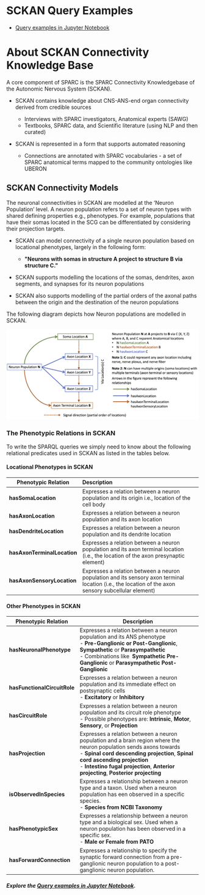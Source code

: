 # SCKAN Query Examples

* [Query examples in Jupyter Notebook](example-queries/sckan-sparql-query-examples.ipynb)

# About SCKAN Connectivity Knowledge Base

A core component of SPARC is the SPARC Connectivity Knowledgebase of the Autonomic Nervous System (SCKAN).

* SCKAN contains knowledge about CNS-ANS-end organ connectivity derived from credible sources

  * Interviews with SPARC investigators, Anatomical experts (SAWG)
  * Textbooks, SPARC data, and Scientific literature (using NLP and then curated)
* SCKAN is represented in a form that supports automated reasoning

  * Connections are annotated with SPARC vocabularies - a set of SPARC anatomical terms mapped to the community ontologies like UBERON

## SCKAN Connectivity Models

The neuronal connectivities in SCKAN are modelled at the ‘Neuron Population’ level. A neuron population refers to a set of neuron types with shared defining properties e.g., phenotypes. For example, populations that have their somas located in the SCG can be differentiated by considering their projection targets.

* SCKAN can model connectivity of a single neuron population based on locational phenotypes, largely in the following form:

  * **"Neurons with somas in structure A project to structure B via structure C."**
* SCKAN  supports modelling the locations of the somas, dendrites, axon segments, and synapses for its neuron populations
* SCKAN also supports modelling of the partial orders of the axonal paths between the origin and the destination of the neuron populations

The following diagram depicts how Neuron populations are modelled in SCKAN.

![1691213471866](image/README/1691213471866.png)

### The Phenotypic Relations in SCKAN

To write the SPARQL queries we simply need to know about the following relational predicates used in SCKAN as listed in the tables below.

#### Locational Phenotypes in SCKAN

| Phenotypic Relation               | Description                                                                                                                                           |
| --------------------------------- | :---------------------------------------------------------------------------------------------------------------------------------------------------- |
| **hasSomaLocation**         | Expresses a relation between a neuron population and its origin i.e., location of the cell body                                                       |
| **hasAxonLocation**         | Expresses a relation between a neuron population and its axon location                                                                               |
| **hasDendriteLocation**     | Expresses a relation between a neuron population and its dendrite location                                                                           |
| **hasAxonTerminalLocation** | Expresses a relation between a neuron population and its axon terminal location<br />(i.e., the location of the axon presynaptic element)             |
| **hasAxonSensoryLocation**  | Expresses a relation between a neuron population and its sensory axon terminal location (i.e., the location of the axon sensory subcellular element) |

#### **Other Phenotypes in SCKAN**

| Phenotypic Relation                | Description                                                                                                                                                                                                                                                                                                                      |
| ---------------------------------- | -------------------------------------------------------------------------------------------------------------------------------------------------------------------------------------------------------------------------------------------------------------------------------------------------------------------------------- |
| **hasNeuronalPhenotype**     | Expresses a relation between a neuron population and its ANS phenotype<br />- **Pre-Ganglionic or Post-Ganglionic**, **Sympathetic** or **Parasympathetic**<br />- Combinations like  **Sympathetic  Pre-Ganglionic** or **Parasympathetic Post-Ganglionic**                                    |
| **hasFunctionalCircuitRole** | Expresses a relation between a neuron population and its immediate effect on postsynaptic cells<br />- **Excitatory** or **Inhibitory**                                                                                                                                                                           |
| **hasCircuitRole**           | Expresses a relation between a neuron population and its circuit role phenotype<br />- Possible phenotypes are: **Intrinsic**, **Motor**, **Sensory**, or **Projection**                                                                                                                               |
| **hasProjection**            | Expresses a relation between a neuron population and a brain region where the neuron population sends axons towards<br />- **Spinal cord descending projection**, **Spinal cord ascending projection**<br />- **Intestino fugal projection**, **Anterior projecting**, **Posterior projecting** |
| **isObservedInSpecies**      | Expresses a relationship between a neuron type and a taxon. Used when a neuron population has een observed in a specific species.<br />- **Species from NCBI Taxonomy**                                                                                                                                                   |
| **hasPhenotypicSex**         | Expresses a relationship between a neuron type and a biological sex. Used when a neuron population has been observed in a specific sex.<br />- **Male or **Female** from PATO**                                                                                                                                    |
| **hasForwardConnection**     | Expresses a relationship to specify the synaptic forward connection from a pre-ganglionic neuron population to a post-ganglionic neuron population.                                                                                                                                                                             |

##### Explore the [Query examples in Jupyter Notebook](example-queries/sckan-sparql-query-examples.ipynb).
